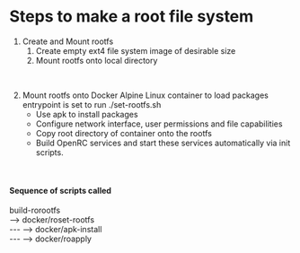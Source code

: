# Steps to make a root file system 

1. Create and Mount rootfs
    1. Create empty ext4 file system image of desirable size
    2. Mount rootfs onto local directory

<br>

2. Mount rootfs onto Docker Alpine Linux container to load packages
    entrypoint is set to run ./set-rootfs.sh
    - Use apk to install packages
    - Configure network interface, user permissions and file capabilities
    - Copy root directory of container onto the rootfs
    - Build OpenRC services and start these services automatically via init scripts.


<br>

#### Sequence of scripts called
build-rorootfs <br>
--> docker/roset-rootfs <br>
--- --> docker/apk-install <br>
--- --> docker/roapply